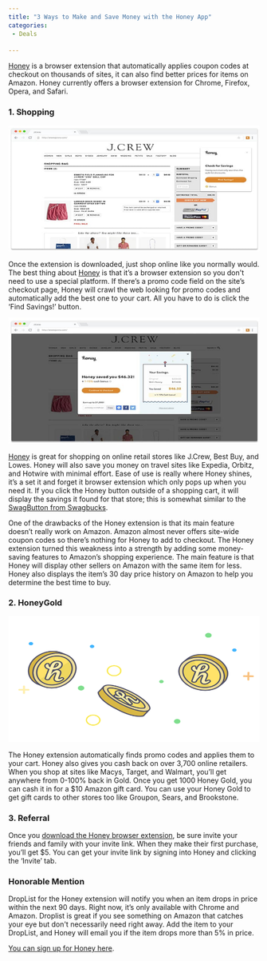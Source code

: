 ```yaml
---
title: "3 Ways to Make and Save Money with the Honey App"
categories: 
 - Deals

---
```


[Honey][Honey] is a browser extension that automatically applies coupon codes at checkout on thousands of sites, it can also find better prices for items on Amazon. Honey currently offers a browser extension for Chrome, Firefox, Opera, and Safari.  

<h3>1. Shopping</h3>

<a href="https://www.joinhoney.com/ref/i0il6b"><img src="/FindSavings.jpg" height="252" width="663" border="0" alt="Join Honey!"/></a>

Once the extension is downloaded, just shop online like you normally would.  The best thing about [Honey][Honey] is that it’s a browser extension so you don't need to use a special platform.  If there’s a promo code field on the site’s checkout page, Honey will crawl the web looking for promo codes and automatically add the best one to your cart.  All you have to do is click the ‘Find Savings!’ button.  

<a href="https://www.joinhoney.com/ref/i0il6b"><img src="/savings.jpg" height="252" width="663" border="0" alt="Join Honey!"/></a>


[Honey][Honey] is great for shopping on online retail stores like J.Crew, Best Buy, and Lowes.  Honey will also save you money on travel sites like Expedia, Orbitz, and Hotwire with minimal effort.  Ease of use is really where Honey shines, it’s a set it and forget it browser extension which only pops up when you need it. If you click the Honey button outside of a shopping cart, it will display the savings it found for that store; this is somewhat similar to the [SwagButton from Swagbucks][SwagButton from Swagbucks].    


One of the drawbacks of the Honey extension is that its main feature doesn’t really work on Amazon.  Amazon almost never offers site-wide coupon codes so there’s nothing for Honey to add to checkout. The Honey extension turned this weakness into a strength by adding some money-saving features to Amazon’s shopping experience.  The main feature is that Honey will display other sellers on Amazon with the same item for less.  Honey also displays the item’s 30 day price history on Amazon to help you determine the best time to buy.  

<h3>2. HoneyGold</h3>

<a href="https://www.joinhoney.com/ref/i0il6b"><img src="/HoneyGold.png" height="252" width="663" border="0" alt="Join Honey!"/></a>

The Honey extension automatically finds promo codes and applies them to your cart. Honey also gives you cash back on over 3,700 online retailers.  When you shop at sites like Macys, Target, and Walmart, you’ll get anywhere from 0-100% back in Gold. Once you get 1000 Honey Gold, you can cash it in for a $10 Amazon gift card.  You can use your Honey Gold to get gift cards to other stores too like Groupon, Sears, and Brookstone.  

<h3>3. Referral</h3>

Once you [download the Honey browser extension][download the Honey browser extension], be sure invite your friends and family with your invite link.  When they make their first purchase, you’ll get $5.  You can get your invite link by signing into Honey and clicking the ‘Invite’ tab.  

<h3>Honorable Mention</h3>

DropList for the Honey extension will notify you when an item drops in price within the next 90 days.  Right now, it’s only available with Chrome and Amazon.  Droplist is great if you see something on Amazon that catches your eye but don't necessarily need right away.  Add the item to your DropList, and Honey will email you if the item drops more than 5% in price. 

[You can sign up for Honey here][You can sign up for Honey here].   


[Honey]: https://www.joinhoney.com/ref/i0il6b
[SwagButton from Swagbucks]: http://gimmiemonies.com/sideincome/2017/08/29/Swagbucks-Review-2017-How-Much-Money-Can-You-Make.html
[You can sign up for Honey here]: https://www.joinhoney.com/ref/i0il6b
[download the Honey browser extension]: https://www.joinhoney.com/ref/i0il6b